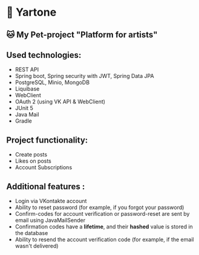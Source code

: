 # 🔮  Yartone

## 🐱 My Pet-project "Platform for artists"

## Used technologies:

* REST API
* Spring boot, Spring security with JWT, Spring Data JPA
* PostgreSQL, Minio, MongoDB
* Liquibase
* WebClient
* OAuth 2 (using VK API & WebClient)
* JUnit 5
* Java Mail
* Gradle

## Project functionality:

* Create posts
* Likes on posts
* Account Subscriptions
 
## Additional features :

* Login via VKontakte account
* Ability to reset password (for example, if you forgot your password)
* Confirm-codes for account verification or password-reset are sent by email using JavaMailSender
* Confirmation codes have a **lifetime**, and their **hashed** value is stored in the database
* Ability to resend the account verification code (for example, if the email wasn't delivered)
